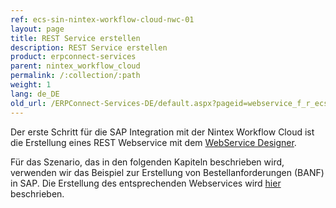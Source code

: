 ```yaml
---
ref: ecs-sin-nintex-workflow-cloud-nwc-01
layout: page
title: REST Service erstellen
description: REST Service erstellen
product: erpconnect-services
parent: nintex_workflow_cloud
permalink: /:collection/:path
weight: 1
lang: de_DE
old_url: /ERPConnect-Services-DE/default.aspx?pageid=webservice_f_r_ecs_core_anlegen
---
```


Der erste Schritt für die SAP Integration mit der Nintex Workflow Cloud ist die Erstellung eines REST Webservice mit dem [WebService Designer](../../ecs-core/webservices). 

Für das Szenario, das in den folgenden Kapiteln beschrieben wird, verwenden wir das Beispiel zur Erstellung von Bestellanforderungen (BANF) in SAP. Die Erstellung des entsprechenden Webservices wird [hier](../../ecs-core/webservices/ecsc-rest-webservices) beschrieben. 


